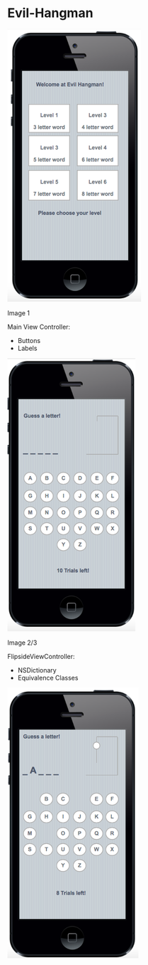 Evil-Hangman
============
![My image](https://raw.githubusercontent.com/suuz2l/Evil-Hangman/master/img/image1.png?token=AJArugn3D3BjSNe7i7egubFTfRKSMtDOks5Ub0gowA%3D%3D)

Image 1

Main View Controller:
- Buttons
- Labels

![My image](https://raw.githubusercontent.com/suuz2l/Evil-Hangman/master/img/image2.png?token=AJArup9ajSko7u44TJGI8N7j0q6da6HEks5Ub0hOwA%3D%3D)

Image 2/3

FlipsideViewController:
- NSDictionary
- Equivalence Classes

![My image](https://raw.githubusercontent.com/suuz2l/Evil-Hangman/master/img/image3.png?token=AJAruhiM_guIjgHkFkhmojl5_ax2gB06ks5Ub0hswA%3D%3D)
